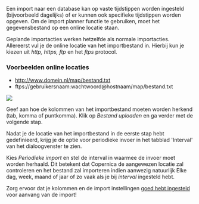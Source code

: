 Een import naar een database kan op vaste tijdstippen worden ingesteld
(bijvoorbeeld dagelijks) of er kunnen ook specifieke tijdstippen worden
opgeven. Om de import planner functie te gebruiken, moet het
gegevensbestand op een online locatie staan.

Geplande importacties werken hetzelfde als normale importacties.
Allereerst vul je de online locatie van het importbestand in. Hierbij
kun je kiezen uit *http, https, ftp* en het *ftps* protocol.

### Voorbeelden online locaties

-   http://www.domein.nl/map/bestand.txt
-   ftps://gebruikersnaam:wachtwoord@hostnaam/map/bestand.txt

![](Documentation/online-locatie.png)

Geef aan hoe de kolommen van het importbestand moeten worden herkend
(tab, komma of puntkomma). Klik op *Bestand uploaden* en ga verder met
de volgende stap.

Nadat je de locatie van het importbestand in de eerste stap hebt
gedefinieerd, krijg je de optie voor periodieke invoer in het tabblad
'Interval' van het dialoogvenster te zien.

Kies *Periodieke import* en stel de interval in waarmee de invoer moet
worden herhaald. Dit betekent dat Copernica de aangewezen locatie zal
controleren en het bestand zal importeren indien aanwezig natuurlijk
Elke dag, week, maand of jaar of zo vaak als je bij *interval* ingesteld
hebt.

Zorg ervoor dat je kolommen en de import instellingen [goed hebt
ingesteld](http://www.copernica.com/nl/ondersteuning/een-importbestand-voorbereiden "Een importbestand voorbereiden")
voor aanvang van de import!
